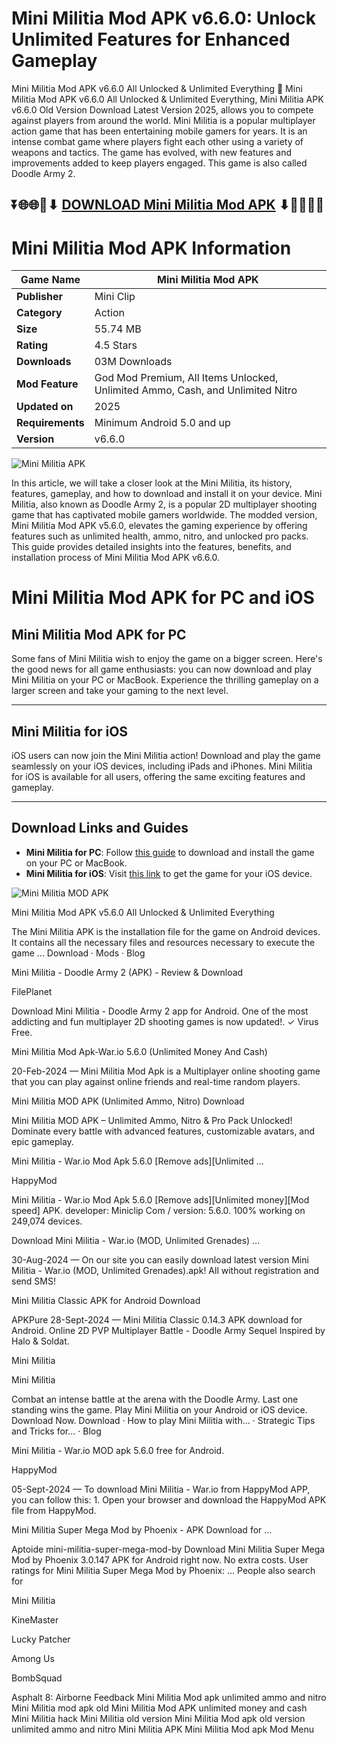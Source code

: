 # Mini Militia Mod APK v6.6.0: Unlock Unlimited Features for Enhanced Gameplay

Mini Militia Mod APK v6.6.0 All Unlocked & Unlimited Everything 👋 Mini Militia Mod APK v6.6.0 All Unlocked & Unlimited Everything, Mini Militia APK v6.6.0 Old Version Download Latest Version 2025, allows you to compete against players from around the world. Mini Militia is a popular multiplayer action game that has been entertaining mobile gamers for years. It is an intense combat game where players fight each other using a variety of weapons and tactics. The game has evolved, with new features and improvements added to keep players engaged. This game is also called Doodle Army 2.

## ⏬🌐🌐📌⬇ [DOWNLOAD Mini Militia Mod APK](https://www.minimilitia-apk.net/) ⬇📌🌐🌐⏬

# Mini Militia Mod APK Information

| **Game Name**       | Mini Militia Mod APK                                   |
|----------------------|-------------------------------------------------------|
| **Publisher**        | Mini Clip                                             |
| **Category**         | Action                                                |
| **Size**             | 55.74 MB                                              |
| **Rating**           | 4.5 Stars                                             |
| **Downloads**        | 03M Downloads                                         |
| **Mod Feature**      | God Mod Premium, All Items Unlocked, Unlimited Ammo, Cash, and Unlimited Nitro |
| **Updated on**       | 2025                                          |
| **Requirements**     | Minimum Android 5.0 and up                            |
| **Version**          | v6.6.0                                                |

![Mini Militia APK](https://github.com/user-attachments/assets/01bb0e02-608f-47d4-952f-96c0f1506a33)


In this article, we will take a closer look at the Mini Militia, its history, features, gameplay, and how to download and install it on your device. Mini Militia, also known as Doodle Army 2, is a popular 2D multiplayer shooting game that has captivated mobile gamers worldwide. The modded version, Mini Militia Mod APK v5.6.0, elevates the gaming experience by offering features such as unlimited health, ammo, nitro, and unlocked pro packs. This guide provides detailed insights into the features, benefits, and installation process of Mini Militia Mod APK v6.6.0.


# Mini Militia Mod APK for PC and iOS

## Mini Militia Mod APK for PC

Some fans of Mini Militia wish to enjoy the game on a bigger screen. Here's the good news for all game enthusiasts: you can now download and play Mini Militia on your PC or MacBook. Experience the thrilling gameplay on a larger screen and take your gaming to the next level.

---

## Mini Militia for iOS

iOS users can now join the Mini Militia action! Download and play the game seamlessly on your iOS devices, including iPads and iPhones. Mini Militia for iOS is available for all users, offering the same exciting features and gameplay.

---

## Download Links and Guides

- **Mini Militia for PC**: Follow [this guide](https://www.minimilitia-apk.net/mini-militia-for-pc/) to download and install the game on your PC or MacBook.  
- **Mini Militia for iOS**: Visit [this link](https://www.minimilitia-apk.net/mini-militia-old-versions/) to get the game for your iOS device.


![Mini Militia MOD APK](https://github.com/user-attachments/assets/45bf735c-54c8-404a-8c38-0b2b23027967)



Mini Militia Mod APK v5.6.0 All Unlocked & Unlimited Everything

The Mini Militia APK is the installation file for the game on Android devices. It contains all the necessary files and resources necessary to execute the game ...
‎Download · ‎Mods · ‎Blog

Mini Militia - Doodle Army 2 (APK) - Review & Download

FilePlanet

Download Mini Militia - Doodle Army 2 app for Android. One of the most addicting and fun multiplayer 2D shooting games is now updated!. ✓ Virus Free.

Mini Militia Mod Apk-War.io 5.6.0 (Unlimited Money And Cash)


20-Feb-2024 — Mini Militia Mod Apk is a Multiplayer online shooting game that you can play against online friends and real-time random players.

Mini Militia MOD APK (Unlimited Ammo, Nitro) Download

Mini Militia MOD APK – Unlimited Ammo, Nitro & Pro Pack Unlocked! Dominate every battle with advanced features, customizable avatars, and epic gameplay.

Mini Militia - War.io Mod Apk 5.6.0 [Remove ads][Unlimited ...

HappyMod

Mini Militia - War.io Mod Apk 5.6.0 [Remove ads][Unlimited money][Mod speed] APK. developer: Miniclip Com / version: 5.6.0. 100% working on 249,074 devices.

Download Mini Militia - War.io (MOD, Unlimited Grenades) ...

30-Aug-2024 — On our site you can easily download latest version Mini Militia - War.io (MOD, Unlimited Grenades).apk! All without registration and send SMS!

Mini Militia Classic APK for Android Download

APKPure
28-Sept-2024 — Mini Militia Classic 0.14.3 APK download for Android. Online 2D PVP Multiplayer Battle - Doodle Army Sequel Inspired by Halo & Soldat.

Mini Militia

Mini Militia

Combat an intense battle at the arena with the Doodle Army. Last one standing wins the game. Play Mini Militia on your Android or iOS device. Download Now.
‎Download · ‎How to play Mini Militia with... · ‎Strategic Tips and Tricks for... · ‎Blog

Mini Militia - War.io MOD apk 5.6.0 free for Android.

HappyMod

05-Sept-2024 — To download Mini Militia - War.io from HappyMod APP, you can follow this: 1. Open your browser and download the HappyMod APK file from HappyMod.

Mini Militia Super Mega Mod by Phoenix - APK Download for ...

Aptoide mini-militia-super-mega-mod-by
Download Mini Militia Super Mega Mod by Phoenix 3.0.147 APK for Android right now. No extra costs. User ratings for Mini Militia Super Mega Mod by Phoenix: ...
People also search for

Mini Militia

KineMaster

Lucky Patcher

Among Us

BombSquad

Asphalt 8: Airborne
Feedback
Mini Militia Mod apk unlimited ammo and nitro
Mini Militia mod apk old
Mini Militia Mod APK unlimited money and cash
Mini Militia hack
Mini Militia old version
Mini Militia Mod apk old version unlimited ammo and nitro
Mini Militia APK
Mini Militia Mod apk Mod Menu
